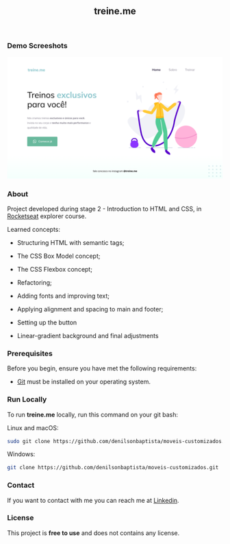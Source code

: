 <div align="center">
  
  <h2 align="center">treine.me</h2>

</div>

<br />

### Demo Screeshots

![treine.me](.github/preview.jpg "Desktop Demo")

### About

Project developed during stage 2 - Introduction to HTML and CSS, in [Rocketseat](https://github.com/Rocketseat) explorer course.  

Learned concepts:

- Structuring HTML with semantic tags;

- The CSS Box Model concept;

- The CSS Flexbox concept;

- Refactoring;

- Adding fonts and improving text;

- Applying alignment and spacing to main and footer;

- Setting up the button

- Linear-gradient background and final adjustments

### Prerequisites

Before you begin, ensure you have met the following requirements:

- [Git](https://git-scm.com/downloads "Download Git") must be installed on your operating system.

### Run Locally

To run **treine.me** locally, run this command on your git bash:

Linux and macOS:

```bash
sudo git clone https://github.com/denilsonbaptista/moveis-customizados.git
```

Windows:

```bash
git clone https://github.com/denilsonbaptista/moveis-customizados.git
```

### Contact

If you want to contact with me you can reach me at [Linkedin](https://www.linkedin.com/in/denilsonbaptista/).

### License

This project is **free to use** and does not contains any license.
